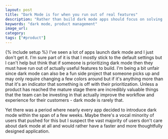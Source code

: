 ```yaml
---
layout: post
title: "Dark Mode is for when you run out of real features"
description: "Rather than build dark mode apps should focus on solving real problems."
keywords: "dark mode, product management"
image_url:
category:
tags: ["#product"]
---
```

{% include setup %}
I’ve seen a lot of apps launch dark mode and I just don't get it. I'm sure part of it is that I mostly stick to the default settings but I can't help but think that if someone is prioritizing dark mode then they must have run out of actually useful features to build. I'm being a bit unfair since dark mode can also be a fun side project that someone picks up and may only require changing a few colors around but if it's anything more than that it's an indicator that something is off with their prioritization. Unless a product has reached the mature stage there are incredibly valuable things that the team can be investing in that actually improve the workflow and experience for their customers - dark mode is rarely that.

Yet there was a period where nearly every app decided to introduce dark mode within the span of a few weeks. Maybe there's a vocal minority of users that pushed for this but I suspect the vast majority of users don't care about dark mode at all and would rather have a faster and more thoughtfully designed application.
